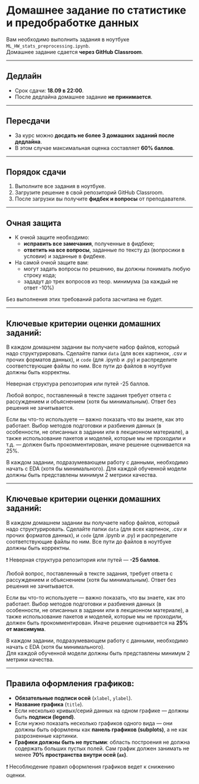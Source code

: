 # Домашнее задание по статистике и предобработке данных

Вам необходимо выполнить задания в ноутбуке `ML_HW_stats_preprocessing.ipynb`.  
Домашнее задание сдается **через GitHub Classroom**.

---

## Дедлайн
- Срок сдачи: **18.09 в 22:00**.  
- После дедлайна домашнее задание **не принимается**.  

---

## Пересдачи
- За курс можно **досдать не более 3 домашних заданий после дедлайна**.  
- В этом случае максимальная оценка составляет **60% баллов**.  

---

## Порядок сдачи
1. Выполните все задания в ноутбуке.  
2. Загрузите решение в свой репозиторий GitHub Classroom.  
3. После загрузки вы получите **фидбек и вопросы** от преподавателя.  

---

## Очная защита
- К очной защите необходимо:  
  - **исправить все замечания**, полученные в фидбеке;  
  - **ответить на все вопросы**, заданные по тексту дз (вопросики в условии) и заданные в фидбеке.
- На самой очной защите вам:
  - могут задать вопросы по решению, вы должны понимать любую строку кода;
  - зададут до трех вопросов из теор. минимума (за каждый не ответ -10%)

Без выполнения этих требований работа засчитана не будет.  

---

## Ключевые критерии оценки домашних заданий:

В каждом домашнем задании вы получаете набор файлов, который надо структурировать. Сделайте папки `data` (для всех картинок, .csv и прочих форматов данных), и `code` (для .ipynb и .py) и распределите соответствующие файлы по ним. Все пути до файлов в ноутбуке должны быть корректны. 

Неверная структура репозитория или путей -25 баллов.

Любой вопрос, поставленный в тексте задания требует ответа с рассуждением и объяснением (хотя бы минимальным). Ответ без решения не зачитывается.

Если вы что-то используете — важно показать что вы знаете, как это работает. Выбор методов подготовки и разбиения данных (в особенности, не описанных в задании или в лекционном материале), а также использование пакетов и моделей, которые мы не проходили и т.д. — должен быть прокомментирован, иначе решение оценивается на 25%.

В каждом задании, подразумевающем работу с данными, необходимо начать с EDA (хотя бы минимального).
Для каждой обученной модели должны быть представлены минимум 2 метрики качества.

---

## Ключевые критерии оценки домашних заданий:

В каждом домашнем задании вы получаете набор файлов, который надо структурировать. Сделайте папки `data` (для всех картинок, .csv и прочих форматов данных), и `code` (для .ipynb и .py) и распределите соответствующие файлы по ним. Все пути до файлов в ноутбуке должны быть корректны.  

❗ Неверная структура репозитория или путей — **-25 баллов**.  

Любой вопрос, поставленный в тексте задания, требует ответа с рассуждением и объяснением (хотя бы минимальным). Ответ без решения не зачитывается.  

Если вы что-то используете — важно показать, что вы знаете, как это работает. Выбор методов подготовки и разбиения данных (в особенности, не описанных в задании или в лекционном материале), а также использование пакетов и моделей, которые мы не проходили, должен быть прокомментирован. Иначе решение оценивается на **25% от максимума**.  

В каждом задании, подразумевающем работу с данными, необходимо начать с EDA (хотя бы минимального).  
Для каждой обученной модели должны быть представлены минимум 2 метрики качества.  

---

## Правила оформления графиков:

- **Обязательные подписи осей** (`xlabel`, `ylabel`).  
- **Название графика** (`title`).  
- Если несколько кривых/серий данных на одном графике — должны быть **подписи (legend)**.  
- Если нужно показать несколько графиков одного вида — они должны быть оформлены как **панель графиков (subplots)**, а не как разрозненные картинки.  
- **Графики должны быть не пустыми**: область построения не должна содержать больших пустых полей. Сам график должен занимать не менее **70% пространства внутри осей (`ax`)**.  

❗ Несоблюдение правил оформления графиков ведет к снижению оценки.

